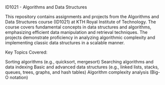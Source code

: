 ID1021 - Algorithms and Data Structures

This repository contains assignments and projects from the Algorithms and Data Structures course (ID1021) at KTH Royal Institute of Technology. 
The course covers fundamental concepts in data structures and algorithms, emphasizing efficient data manipulation and retrieval techniques. 
The projects demonstrate proficiency in analyzing algorithmic complexity and implementing classic data structures in a scalable manner.

Key Topics Covered:

Sorting algorithms (e.g., quicksort, mergesort)
Searching algorithms and data indexing
Basic and advanced data structures (e.g., linked lists, stacks, queues, trees, graphs, and hash tables)
Algorithm complexity analysis (Big-O notation)
